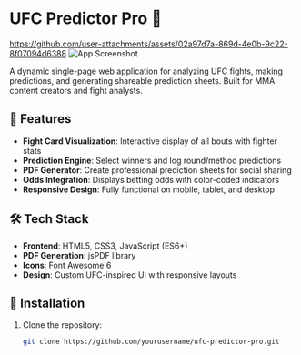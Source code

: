 # UFC Predictor Pro 🥊

https://github.com/user-attachments/assets/02a97d7a-869d-4e0b-9c22-8f07094d6388
![App Screenshot]([/assets/screenshot.png](https://github.com/user-attachments/assets/02a97d7a-869d-4e0b-9c22-8f07094d6388))

A dynamic single-page web application for analyzing UFC fights, making predictions, and generating shareable prediction sheets. Built for MMA content creators and fight analysts.

## 🚀 Features

- **Fight Card Visualization**: Interactive display of all bouts with fighter stats
- **Prediction Engine**: Select winners and log round/method predictions
- **PDF Generator**: Create professional prediction sheets for social sharing
- **Odds Integration**: Displays betting odds with color-coded indicators
- **Responsive Design**: Fully functional on mobile, tablet, and desktop

## 🛠️ Tech Stack

- **Frontend**: HTML5, CSS3, JavaScript (ES6+)
- **PDF Generation**: jsPDF library
- **Icons**: Font Awesome 6
- **Design**: Custom UFC-inspired UI with responsive layouts

## 🔧 Installation

1. Clone the repository:
   ```bash
   git clone https://github.com/yourusername/ufc-predictor-pro.git
